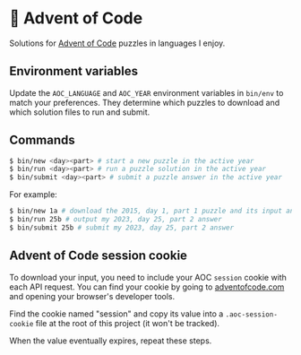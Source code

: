 # 🎄 Advent of Code

Solutions for [Advent of Code](https://adventofcode.com/) puzzles in languages I enjoy.

## Environment variables

Update the `AOC_LANGUAGE` and `AOC_YEAR` environment variables in `bin/env` to match your preferences. They determine which puzzles to download and which solution files to run and submit.

## Commands

```bash
$ bin/new <day><part> # start a new puzzle in the active year
$ bin/run <day><part> # run a puzzle solution in the active year
$ bin/submit <day><part> # submit a puzzle answer in the active year
```

For example:

```bash
$ bin/new 1a # download the 2015, day 1, part 1 puzzle and its input and generate solution files
$ bin/run 25b # output my 2023, day 25, part 2 answer
$ bin/submit 25b # submit my 2023, day 25, part 2 answer
```

## Advent of Code session cookie

To download your input, you need to include your AOC `session` cookie with each API request. You can find your cookie by going to [adventofcode.com](https://adventofcode.com/) and opening your browser's developer tools.

Find the cookie named "session" and copy its value into a `.aoc-session-cookie` file at the root of this project (it won't be tracked).

When the value eventually expires, repeat these steps.
